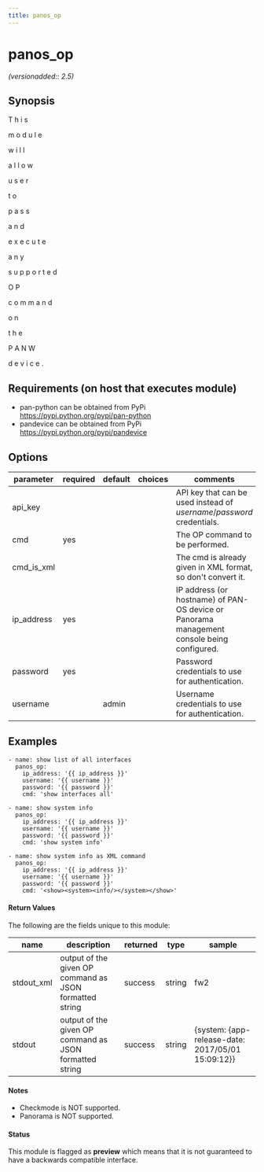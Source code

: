 ```yaml
---
title: panos_op
---
```

# panos_op

_(versionadded:: 2.5)_


## Synopsis

T
h
i
s
 
m
o
d
u
l
e
 
w
i
l
l
 
a
l
l
o
w
 
u
s
e
r
 
t
o
 
p
a
s
s
 
a
n
d
 
e
x
e
c
u
t
e
 
a
n
y
 
s
u
p
p
o
r
t
e
d
 
O
P
 
c
o
m
m
a
n
d
 
o
n
 
t
h
e
 
P
A
N
W
 
d
e
v
i
c
e
.


## Requirements (on host that executes module)

- pan-python can be obtained from PyPi https://pypi.python.org/pypi/pan-python
- pandevice can be obtained from PyPi https://pypi.python.org/pypi/pandevice

## Options

| parameter | required | default | choices | comments |
| --- | --- | --- | --- | --- |
| api_key |  |  |  | API key that can be used instead of <em>username</em>/<em>password</em> credentials. |
| cmd | yes |  |  | The OP command to be performed. |
| cmd_is_xml |  |  |  | The cmd is already given in XML format, so don't convert it. |
| ip_address | yes |  |  | IP address (or hostname) of PAN-OS device or Panorama management console being configured. |
| password | yes |  |  | Password credentials to use for authentication. |
| username |  | admin |  | Username credentials to use for authentication. |

## Examples

    - name: show list of all interfaces
      panos_op:
        ip_address: '{{ ip_address }}'
        username: '{{ username }}'
        password: '{{ password }}'
        cmd: 'show interfaces all'
    
    - name: show system info
      panos_op:
        ip_address: '{{ ip_address }}'
        username: '{{ username }}'
        password: '{{ password }}'
        cmd: 'show system info'
    
    - name: show system info as XML command
      panos_op:
        ip_address: '{{ ip_address }}'
        username: '{{ username }}'
        password: '{{ password }}'
        cmd: '<show><system><info/></system></show>'
#### Return Values

The following are the fields unique to this module:

| name | description | returned | type | sample |
| --- | --- | --- | --- | --- |
| stdout_xml | output of the given OP command as JSON formatted string | success | string | <response status=success><result><system><hostname>fw2</hostname> |
| stdout | output of the given OP command as JSON formatted string | success | string | {system: {app-release-date: 2017/05/01  15:09:12}} |

#### Notes

- Checkmode is NOT supported.
- Panorama is NOT supported.



#### Status

This module is flagged as **preview** which means that it is not guaranteed to have a backwards compatible interface.

